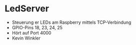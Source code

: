 # LedServer
- Steuerung er LEDs am Raspberry mittels TCP-Verbindung
- GPIO-Pins 18, 23, 24, 25
- Hört auf Port 4000
- Kevin Winkler